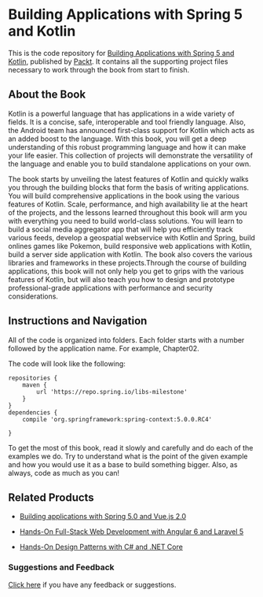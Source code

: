 # Building Applications with Spring 5 and Kotlin
This is the code repository for [Building Applications with Spring 5 and Kotlin](https://www.packtpub.com/application-development/building-applications-spring-5-and-kotlin?utm_source=github&utm_medium=repository&utm_campaign=9781788394802), published by [Packt](https://www.packtpub.com/?utm_source=github). It contains all the supporting project files necessary to work through the book from start to finish.
## About the Book
Kotlin is a powerful language that has applications in a wide variety of fields. It is a concise, safe, interoperable and tool friendly language. Also, the Android team has announced first-class support for Kotlin which acts as an added boost to the language. With this book, you will get a deep understanding of this robust programming language and how it can make your life easier. This collection of projects will demonstrate the versatility of the language and enable you to build standalone applications on your own.

The book starts by unveiling the latest features of Kotlin and quickly walks you through the building blocks that form the basis of writing applications. You will build comprehensive applications in the book using the various features of Kotlin. Scale, performance, and high availability lie at the heart of the projects, and the lessons learned throughout this book will arm you with everything you need to build world-class solutions. You will learn to build a social media aggregator app that will help you efficiently track various feeds, develop a geospatial webservice with Kotlin and Spring, build onlines games like Pokemon, build responsive web applications with Kotlin, build a server side application with Kotlin. The book also covers the various libraries and frameworks in these projects.Through the course of building applications, this book will not only help you get to grips with the various features of Kotlin, but will also teach you how to design and prototype professional-grade applications with performance and security considerations.

## Instructions and Navigation
All of the code is organized into folders. Each folder starts with a number followed by the application name. For example, Chapter02.



The code will look like the following:
```
repositories { 
    maven { 
        url 'https://repo.spring.io/libs-milestone' 
    } 
}  
dependencies { 
    compile 'org.springframework:spring-context:5.0.0.RC4' 
 
} 
```

To get the most of this book, read it slowly and carefully and do each of the examples we do. 
Try to understand what is the point of the given example and how you would use it as a base to build something bigger.
Also, as always, code as much as you can!

## Related Products
* [Building applications with Spring 5.0 and Vue.js 2.0](https://www.packtpub.com/application-development/building-applications-spring-50-and-vuejs-20?utm_source=github&utm_medium=repository&utm_campaign=9781788836968)

* [Hands-On Full-Stack Web Development with Angular 6 and Laravel 5](https://www.packtpub.com/web-development/hands-full-stack-web-development-angular-6-and-laravel-5?utm_source=github&utm_medium=repository&utm_campaign=9781788833912)

* [Hands-On Design Patterns with C# and .NET Core](https://www.packtpub.com/application-development/hands-design-patterns-c-and-net-core?utm_source=github&utm_medium=repository&utm_campaign=9781789133646)

### Suggestions and Feedback
[Click here](https://docs.google.com/forms/d/e/1FAIpQLSe5qwunkGf6PUvzPirPDtuy1Du5Rlzew23UBp2S-P3wB-GcwQ/viewform) if you have any feedback or suggestions.
